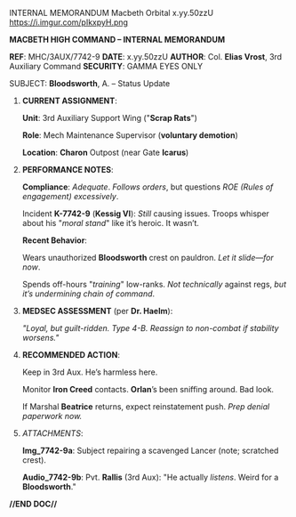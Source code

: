 INTERNAL MEMORANDUM
Macbeth Orbital
x.yy.50zzU
https://i.imgur.com/pIkxpyH.png

**MACBETH HIGH COMMAND – INTERNAL MEMORANDUM**

**REF**: MHC/3AUX/7742-9
**DATE**: x.yy.50zzU
**AUTHOR**: Col. **Elias Vrost**, 3rd Auxiliary Command
**SECURITY**: GAMMA EYES ONLY

SUBJECT: **Bloodsworth**, A. – Status Update

1. **CURRENT ASSIGNMENT**:

    **Unit**: 3rd Auxiliary Support Wing ("**Scrap Rats**")

    **Role**: Mech Maintenance Supervisor (**voluntary demotion**)

    **Location**: **Charon** Outpost (near Gate **Icarus**)

2. **PERFORMANCE NOTES**:

    **Compliance**: *Adequate*. *Follows orders*, but questions *ROE (Rules of engagement) excessively*.

    Incident **K-7742-9** (**Kessig VI**): *Still* causing issues. Troops whisper about his "*moral stand*" like it’s heroic. It wasn’t.

    **Recent Behavior**:

    Wears unauthorized **Bloodsworth** crest on pauldron. *Let it slide—for now*.

    Spends off-hours "*training*" low-ranks. *Not* *technically* against regs, *but it’s undermining chain of command*.

3. **MEDSEC ASSESSMENT** (per **Dr. Haelm**):

    *"Loyal, but guilt-ridden. Type 4-B. Reassign to non-combat if stability worsens."*

4. **RECOMMENDED ACTION**:

    Keep in 3rd Aux. He’s harmless here.

    Monitor **Iron Creed** contacts. **Orlan**’s been sniffing around. Bad look.

    If Marshal **Beatrice** returns, expect reinstatement push. *Prep denial paperwork now.*

5. *ATTACHMENTS*:

    **Img_7742-9a**: Subject repairing a scavenged Lancer (note; scratched crest).

    **Audio_7742-9b**: Pvt. **Rallis** (3rd Aux): "He actually *listens*. Weird for a **Bloodsworth**."

**//END DOC//**